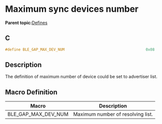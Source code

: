 # Maximum sync devices number

**Parent topic:**[Defines](GUID-FB430BFE-A9A9-473D-A588-1240BBD25ADD.md)

## C

```c
#define BLE_GAP_MAX_DEV_NUM                                     0x08
```

## Description

The definition of maximum number of device could be set to advertiser list.

## Macro Definition

|Macro|Description|
|-----|-----------|
|BLE\_GAP\_MAX\_DEV\_NUM|Maximum number of resolving list.|

